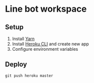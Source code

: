 # Line bot workspace

## Setup

1. Install [Yarn](https://yarnpkg.com/lang/ja/docs/install/#mac-stable)
2. Install [Heroku CLI](https://devcenter.heroku.com/articles/heroku-cli) and create new app
3. Configure environment variables

## Deploy

    git push heroku master

